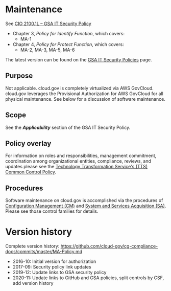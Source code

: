 # Maintenance

See [CIO 2100.1L – GSA IT Security Policy](https://www.gsa.gov/cdnstatic/CIO_2100_1L_CHGE_1_CC040905_signed_PDF_version_7-15-2019.pdf) 

* Chapter 3, _Policy for Identify Function_, which covers:
  * MA-1
* Chapter 4, _Policy for Protect Function_, which covers:
  * MA-2, MA-3, MA-5, MA-6

The latest version can be found on the [GSA IT Security Policies](https://www.gsa.gov/about-us/organization/office-of-the-chief-information-officer/chief-information-security-officer-ciso/it-security-policies) page.

## Purpose

Not applicable. cloud.gov is completely virtualized via AWS GovCloud. cloud.gov leverages the Provisional Authorization for AWS GovCloud for all physical maintenance. See below for a discussion of software maintenance.

## Scope

See the **_Applicability_** section of the GSA IT Security Policy.

## Policy overlay

For information on roles and responsibilities, management commitment, coordination among organizational entities, compliance, reviews, and updates please see the [Technology Transformation Service's (TTS) Common Control Policy](https://github.com/cloud-gov/cg-compliance-docs/blob/master/TTS-Common-Control-Policy.md).

## Procedures

Software maintenance on cloud.gov is accomplished via the procedures of [Configuration Management (CM)](https://github.com/cloud-gov/cg-compliance-docs/blob/master/CM-Policy.md) and [System and Services Acquisition (SA)](https://github.com/18F/compliance-docs/blob/master/SA-Policy.md). Please see those control families for details.


# Version history

Complete version history: https://github.com/cloud-gov/cg-compliance-docs/commits/master/MA-Policy.md

* 2016-10: Initial version for authorization
* 2017-09: Security policy link updates
* 2019-12: Update links to GSA security policy
* 2020-11: Update links to GitHub and GSA policies, split controls by CSF, add version history